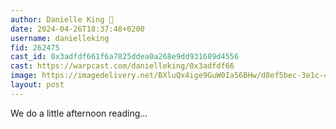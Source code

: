 ```yaml
---
author: Danielle King 🎩
date: 2024-04-26T18:37:48+0200
username: danielleking
fid: 262475
cast_id: 0x3adfdf661f6a7825ddea0a268e9dd931689d4556
cast: https://warpcast.com/danielleking/0x3adfdf66
image: https://imagedelivery.net/BXluQx4ige9GuW0Ia56BHw/d8ef5bec-3e1c-4d12-74fd-29d410830b00/original
layout: post
---
```

We do a little afternoon reading…  

<img src='https://imagedelivery.net/BXluQx4ige9GuW0Ia56BHw/d8ef5bec-3e1c-4d12-74fd-29d410830b00/original' alt='' referrerpolicy='no-referrer'/>